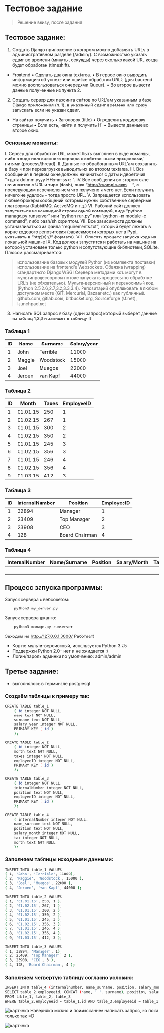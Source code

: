 # Тестовое задание
> Решение внизу, после задания


##   Тестовое задание:
1. Создать Django приложение в котором можно добавлять URL’s в административном
разделе (/admin/). С возможностью указать сдвиг во времени (минуты, секунды) через
сколько какой URL когда будет обработан (timeshift).
- Frontend
• Сделать два окна textarea.
• В первое окно выводить информацию об успехе или ошибке обработки URL’a (для
backend можно воспользоваться очередями Queue).
• Во второе вывести данные полученные из пункта 2.
2. Создать сервер для парсинга сайтов по URL’ам указанным в базе Django приложения
(п. 1), в указанный сдвиг времени или сразу запускать если не указан сдвиг.
- На сайтах получить
• Заголовок (title)
• Определить кодировку страницы
• Если есть, найти и получить H1
• Вывести данные во второе окно.

###  Основные моменты:
I. Сервер для обработки URL может быть выполнен в виде команды, либо в виде
полноценного сервера с собственными процессами/нитями (process/thread).
II. Данные по обработанным URL’ам сохранять в базу и при перезагрузке выводить их во
втором textarea.
III. Все сообщения в первом окне должны начинаться с даты и двоеточия
“<дата dd.mm.yyyy HH:mm:ss>: ”.
IV. Все сообщения во втором окне начинаются с URL и тире (dash), вида “http://example.com —”, с последующим перечислением что получено и чего нет. Если получить ничего не
удалось - тогда просто URL.
V. Запрещается использовать любые брокеры сообщений которым нужны собственные
серверные платформы (RabbitMQ, ActiveMQ и т.д.)
VI. Рабочий сайт должен запускаться из командной строки одной командой, вида “python
manage.py runserver” или “python run.py” или “python -m module -c command”, либо
bash/sh скриптом.
VII. Все зависимости должны устанавливаться из файла “requirements.txt”, который будет
лежать в корне кодового репозитория (зависимости которых нет в Pypi, указывать в
“http[s]://“ формате).
VIII. Описать процесс запуска кода на локальной машине
IX. Код должен запустится и работать на машине на которой установлен только python и
сопутствующие библиотеки, SQLite.
Плюсом рассматривается:
> использование базовых модулей Python (из комплекта поставки)
> использование на frontend’e Websockets.
> Обвязка (wrapping) стандартного Django WSGI Сервера методами кот. могут в
мультипроцессорном потоке запускать процессы по обработке URL’s (не обязательно).
> Мульти-версионный и переносимый код (Python 2.5,2.6,2.7,3.2,3.3,3.4).
Репозитарий опубликовать в любом доступном месте (GIT, Mercurial, Bazaar etc.) как
публичный.
github.com, gitlab.com, bitbucket.org, Sourceforge (sf.net), launchpad.net

3. Написать SQL запрос в базу (один запрос) который выберет данные из таблиц 1,2,3 и
запишет в таблицу 4

### Таблица 1
| ID | Name |Surname |Salary/year |
| ------ | ------ |------ |------ |
| 1 | John | Terrible | 11000 |
| 2 | Maggie | Woodstock | 15000 |
| 3 | Joel | Muegos | 22000 |
| 4 | Jeroen | van Kapf | 44000 |
### Таблица 2
| ID | Month | Taxes | EmployeeID |
| ------ | ------ |------ |------ |
| 1 | 01.01.15 | 250 | 1 |
| 2 | 01.02.15 | 267 | 1 |
| 3 | 01.01.15 | 300 | 2 |
| 4 | 01.02.15 | 350 | 2 |
| 5 | 01.01.15 | 245 | 3 |
| 6 | 01.02.15 | 356 | 3 |
| 7 | 01.01.15 | 246 | 4 |
| 8 | 01.02.15 | 356 | 4 |
| 9 | 01.03.15 | 412 | 3 |

### Таблица 3
| ID | InternalNumber | Position | EmployeeID |
| ------ | ------ |------ |------ |
| 1 | 32894 | Manager | 1 |
| 2 | 23409 | Top Manager | 2 |
| 3 | 23908 | CEO | 3 |
| 4 | 128 | Board Chairman | 4 |
### Таблица 4
| InternalNumber | Name/Surname | Position | Salary/Month | Tax | Month |
| ------ | ------ |------ |------ |------ |------ |
|  |  |  |  |
|  |  |  |  |
|  |  |  |  |
|  |  |  |  |

##  Процесс запуска программы:
Запуск сервера с вебсокетом: 
```sh
    python3 my_server.py
```
Запуск сервера джанго: 
```sh
    python3 manage.py runserver
```
Заходим на http://127.0.0.1:8000/ 
Работает!
- Код не мульти-версионный, используется Python 3.7.5
- Поддержки Python 2.0+ нет и не ожидается :/
- Логин/пароль админки по умолчанию: admin/admin

## Третье задание:
 - выполнялось в терминале postgresql
### Создаём таблицы к примеру так:
```sh
CREATE TABLE table_1
	( id integer NOT NULL,
	name text NOT NULL,
	surname text NOT NULL,
	salary_year integer NOT NULL,
	PRIMARY KEY ( id )
	);
```
```sh
CREATE TABLE table_2
	( id integer NOT NULL,
	month text NOT NULL,
	taxes integer NOT NULL,
	employeeID integer NOT NULL,
	PRIMARY KEY ( id )
	);
```
```sh
CREATE TABLE table_3
	( id integer NOT NULL,
	internalNumber integer NOT NULL,
	position text NOT NULL,
	employeeID integer NOT NULL,
	PRIMARY KEY ( id )
	);
```
```sh
CREATE TABLE table_4
	( internalNumber integer NOT NULL,
	name_surname text NOT NULL,
	position text NOT NULL,
	salary_month integer NOT NULL,
	tax integer NOT NULL,
	month text NOT NULL
	);
```
### Заполняем таблицы исходными данными:
```sh
INSERT INTO table_1 VALUES
( 1, 'John', 'Terrible', 11000),
( 2, 'Maggie', 'Woodstock', 15000 ),
( 3, 'Joel', 'Muegos', 22000 ),
( 4, 'Jeroen', 'van Kapf', 44000 );
```
```sh
INSERT INTO table_2 VALUES
( 1, '01.01.15', 250, 1 ),
( 2, '01.02.15', 267, 1 ),
( 3, '01.01.15', 300, 2 ),
( 4, '01.02.15', 350, 2 ),
( 5, '01.01.15', 245, 3 ),
( 6, '01.02.15', 356, 3 ),
( 7, '01.01.15', 246, 4 ),
( 8, '01.02.15', 356, 4 ),
( 9, '01.03.15', 412, 3 );
```
```sh
INSERT INTO table_3 VALUES
( 1, 32894, 'Manager', 1),
( 2, 23409, 'Top Manager', 2 ),
( 3, 23908, 'CEO', 3 ),
( 4, 128, 'Board Chairman', 4 );
```
### Заполняем четвертую таблицу согласно условию: 
```sh
INSERT INTO table_4 (internalnumber, name_surname, position, salary_month, tax, month)
SELECT table_2.employeeid, CONCAT (name, ' ', surname), position, salary_year/12,  taxes, month
FROM table_1, table_2, table_3
WHERE table_2.employeeid = table_1.id AND table_3.employeeid = table_1.id;
```
![картинка](https://cdn1.savepice.ru/uploads/2020/1/9/fa68ebd5aeb52b26c813f3153350f946-full.png)
Наверняка можно  и поизысканнее написать запрос, но пока только так =D

![картинка](https://a.d-cd.net/BBAAAgD2seA-960.jpg)